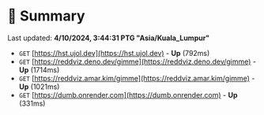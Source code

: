 # 📖 Summary
Last updated: **4/10/2024, 3:44:31 PTG "Asia/Kuala_Lumpur"**

- `GET` [https://hst.ujol.dev](https://hst.ujol.dev) - **Up** (792ms)
- `GET` [https://reddviz.deno.dev/gimme](https://reddviz.deno.dev/gimme) - **Up** (1714ms)
- `GET` [https://reddviz.amar.kim/gimme](https://reddviz.amar.kim/gimme) - **Up** (1021ms)
- `GET` [https://dumb.onrender.com](https://dumb.onrender.com) - **Up** (331ms)
